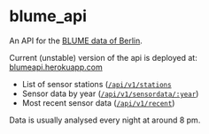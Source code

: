 blume_api
=============

An API for the [BLUME data of Berlin](http://www.stadtentwicklung.berlin.de/umwelt/luftqualitaet/de/messnetz/).

Current (unstable) version of the api is deployed at:
[blumeapi.herokuapp.com](http://blumeapi.herokuapp.com/)

* List of sensor stations ([`/api/v1/stations`](http://blumeapi.herokuapp.com/api/v1/stations)
* Sensor data by year ([`/api/v1/sensordata/:year`](http://blumeapi.herokuapp.com/api/v1/sensordata/2011))
* Most recent sensor data ([`/api/v1/recent`](http://blumeapi.herokuapp.com/api/v1/recent))

Data is usually analysed every night at around 8 pm.  
